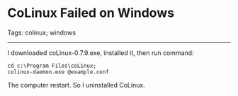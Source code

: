 # CoLinux  Failed on Windows
Tags: colinux; windows

------

I downloaded coLinux-0.7.9.exe, installed it, then run command:

    cd c:\Program Files\coLinux;
    colinux-daemon.exe @example.conf

The computer restart. So I uninstalled CoLinux.
